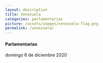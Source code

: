 ```yaml
---
layout: description
title: Venezuela
categories: parlamentarias
picture: /assets/images/venezuela-flag.png
permalink: /venezuela/
---
```


<div class="card my-4">
    <div class="card-body">
        <h4 class="card-title font-weight-bold">Parlamentarias</h4>
        <p class="card-text"><i class="fas fa-calendar-day mr-2"></i>domingo 6 de diciembre 2020</p>
    </div>
</div>